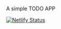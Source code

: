 A simple TODO APP

 [![Netlify Status](https://api.netlify.com/api/v1/badges/23b4a5c2-1adb-4bb2-b773-ef6376bfe6ac/deploy-status)](https://app.netlify.com/sites/netodo/deploys)
